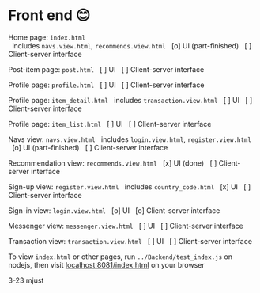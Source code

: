 # Front end :blush:
Home page: `index.html`  
&nbsp;&nbsp;includes `navs.view.html`, `recommends.view.html`
&nbsp;&nbsp;[o] UI (part-finished)
&nbsp;&nbsp;[ ] Client-server interface

Post-item page: `post.html`
&nbsp;&nbsp;[ ] UI
&nbsp;&nbsp;[ ] Client-server interface

Profile page: `profile.html`
&nbsp;&nbsp;[ ] UI
&nbsp;&nbsp;[ ] Client-server interface

Profile page: `item_detail.html`
&nbsp;&nbsp;includes `transaction.view.html`
&nbsp;&nbsp;[ ] UI
&nbsp;&nbsp;[ ] Client-server interface

Profile page: `item_list.html`
&nbsp;&nbsp;[ ] UI
&nbsp;&nbsp;[ ] Client-server interface

Navs view: `navs.view.html`
&nbsp;&nbsp;includes `login.view.html`, `register.view.html`
&nbsp;&nbsp;[o] UI (part-finished)
&nbsp;&nbsp;[ ] Client-server interface

Recommendation view: `recommends.view.html`
&nbsp;&nbsp;[x] UI (done)
&nbsp;&nbsp;[ ] Client-server interface

Sign-up view: `register.view.html`
&nbsp;&nbsp;includes `country_code.html`
&nbsp;&nbsp;[x] UI
&nbsp;&nbsp;[ ] Client-server interface
  
Sign-in view: `login.view.html`
&nbsp;&nbsp;[o] UI
&nbsp;&nbsp;[o] Client-server interface

Messenger view: `messenger.view.html`
&nbsp;&nbsp;[ ] UI
&nbsp;&nbsp;[ ] Client-server interface

Transaction view: `transaction.view.html`
&nbsp;&nbsp;[ ] UI
&nbsp;&nbsp;[ ] Client-server interface

To view `index.html` or other pages, run `../Backend/test_index.js` on nodejs, then visit [localhost:8081/index.html](http://localhost:8081/index.html) on your browser  

3-23 mjust
